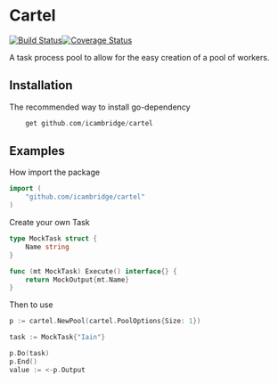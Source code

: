 Cartel
======
[![Build Status](https://travis-ci.org/icambridge/cartel.svg)](https://travis-ci.org/icambridge/cartel)[![Coverage Status](https://img.shields.io/coveralls/icambridge/cartel.svg)](https://coveralls.io/r/icambridge/cartel)

A task process pool to allow for the easy creation of a pool of workers.

Installation
------------

The recommended way to install go-dependency

```go
    get github.com/icambridge/cartel
```

Examples
--------

How import the package

```go
import (
    "github.com/icambridge/cartel"
)
```

Create your own Task


```go
type MockTask struct {
    Name string
}

func (mt MockTask) Execute() interface{} {
    return MockOutput{mt.Name}
}
```

Then to use

```go
p := cartel.NewPool(cartel.PoolOptions{Size: 1})

task := MockTask{"Iain"}

p.Do(task)
p.End()
value := <-p.Output
```
